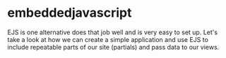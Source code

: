# embeddedjavascript
EJS is one alternative does that job well and is very easy to set up. Let's take a look at how we can create a simple application and use EJS to include repeatable parts of our site (partials) and pass data to our views.
